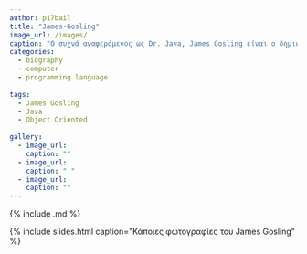 ```yaml
---
author: p17bail
title: "James-Gosling"
image_url: /images/
caption: "O συχνά αναφερόμενος ως Dr. Java, James Gosling είναι ο δημιουργός της γλώσσας προγραμματισμού Java."
categories:
  - biography
  - computer
  - programming language
  
tags:
  - James Gosling
  - Java
  - Object Oriented
  
gallery:
  - image_url: 
    caption: ""
  - image_url: 
    caption: " "
  - image_url: 
    caption: ""
---
```


{% include .md %}

{% include slides.html caption="Κάποιες φωτογραφίες του James Gosling" %}

